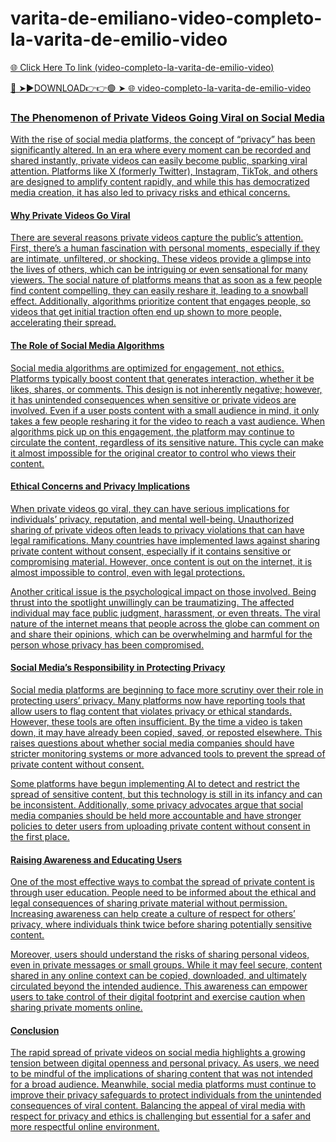 # varita-de-emiliano-video-completo-la-varita-de-emilio-video

<a href="https://mynet.cfd/jfuyf"> 🌐 Click Here To link (video-completo-la-varita-de-emilio-video)

🔴 ➤►DOWNLOAD👉👉🟢 ➤  <a href="https://mynet.cfd/jfuyf"> 🌐 video-completo-la-varita-de-emilio-video

### The Phenomenon of Private Videos Going Viral on Social Media

With the rise of social media platforms, the concept of “privacy” has been significantly altered. In an era where every moment can be recorded and shared instantly, private videos can easily become public, sparking viral attention. Platforms like X (formerly Twitter), Instagram, TikTok, and others are designed to amplify content rapidly, and while this has democratized media creation, it has also led to privacy risks and ethical concerns.

#### Why Private Videos Go Viral

There are several reasons private videos capture the public’s attention. First, there’s a human fascination with personal moments, especially if they are intimate, unfiltered, or shocking. These videos provide a glimpse into the lives of others, which can be intriguing or even sensational for many viewers. The social nature of platforms means that as soon as a few people find content compelling, they can easily reshare it, leading to a snowball effect. Additionally, algorithms prioritize content that engages people, so videos that get initial traction often end up shown to more people, accelerating their spread.

#### The Role of Social Media Algorithms

Social media algorithms are optimized for engagement, not ethics. Platforms typically boost content that generates interaction, whether it be likes, shares, or comments. This design is not inherently negative; however, it has unintended consequences when sensitive or private videos are involved. Even if a user posts content with a small audience in mind, it only takes a few people resharing it for the video to reach a vast audience. When algorithms pick up on this engagement, the platform may continue to circulate the content, regardless of its sensitive nature. This cycle can make it almost impossible for the original creator to control who views their content.

#### Ethical Concerns and Privacy Implications

When private videos go viral, they can have serious implications for individuals’ privacy, reputation, and mental well-being. Unauthorized sharing of private videos often leads to privacy violations that can have legal ramifications. Many countries have implemented laws against sharing private content without consent, especially if it contains sensitive or compromising material. However, once content is out on the internet, it is almost impossible to control, even with legal protections.

Another critical issue is the psychological impact on those involved. Being thrust into the spotlight unwillingly can be traumatizing. The affected individual may face public judgment, harassment, or even threats. The viral nature of the internet means that people across the globe can comment on and share their opinions, which can be overwhelming and harmful for the person whose privacy has been compromised.

#### Social Media’s Responsibility in Protecting Privacy

Social media platforms are beginning to face more scrutiny over their role in protecting users’ privacy. Many platforms now have reporting tools that allow users to flag content that violates privacy or ethical standards. However, these tools are often insufficient. By the time a video is taken down, it may have already been copied, saved, or reposted elsewhere. This raises questions about whether social media companies should have stricter monitoring systems or more advanced tools to prevent the spread of private content without consent.

Some platforms have begun implementing AI to detect and restrict the spread of sensitive content, but this technology is still in its infancy and can be inconsistent. Additionally, some privacy advocates argue that social media companies should be held more accountable and have stronger policies to deter users from uploading private content without consent in the first place.

#### Raising Awareness and Educating Users

One of the most effective ways to combat the spread of private content is through user education. People need to be informed about the ethical and legal consequences of sharing private material without permission. Increasing awareness can help create a culture of respect for others’ privacy, where individuals think twice before sharing potentially sensitive content.

Moreover, users should understand the risks of sharing personal videos, even in private messages or small groups. While it may feel secure, content shared in any online context can be copied, downloaded, and ultimately circulated beyond the intended audience. This awareness can empower users to take control of their digital footprint and exercise caution when sharing private moments online.

#### Conclusion

The rapid spread of private videos on social media highlights a growing tension between digital openness and personal privacy. As users, we need to be mindful of the implications of sharing content that was not intended for a broad audience. Meanwhile, social media platforms must continue to improve their privacy safeguards to protect individuals from the unintended consequences of viral content. Balancing the appeal of viral media with respect for privacy and ethics is challenging but essential for a safer and more respectful online environment.
